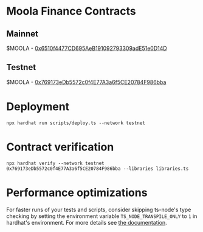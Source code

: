 # Moola Finance Contracts

## Mainnet 
$MOOLA - [0x6510f4477CD695AeB191092793309adE51e0D14D](https://bscscan.com/address/0x6510f4477CD695AeB191092793309adE51e0D14D#code)

## Testnet 
$MOOLA - [0x769173eDb5572c0f4E77A3a6f5CE20784F986bba](https://testnet.bscscan.com/address/0x769173eDb5572c0f4E77A3a6f5CE20784F986bba)

# Deployment

```shell
npx hardhat run scripts/deploy.ts --network testnet
```

# Contract verification

```shell
npx hardhat verify --network testnet 0x769173eDb5572c0f4E77A3a6f5CE20784F986bba --libraries libraries.ts
```

# Performance optimizations

For faster runs of your tests and scripts, consider skipping ts-node's type checking by setting the environment variable `TS_NODE_TRANSPILE_ONLY` to `1` in hardhat's environment. For more details see [the documentation](https://hardhat.org/guides/typescript.html#performance-optimizations).
